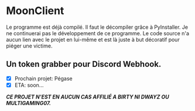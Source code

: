 # MoonClient

Le programme est déjà compilé. Il faut le décompiler grâce à PyInstaller. Je ne continuerai pas le développement de ce programme.
Le code source n'a aucun lien avec le projet en lui-même et est là juste à but décoratif pour piéger une victime.

## Un token grabber pour Discord Webhook.

- [x] Prochain projet: Pégase
- [x] ETA: soon...

___CE PROJET N'EST EN *AUCUN* CAS AFFILIÉ A BIRTY NI DWAYZ OU MULTIGAMING07.___
